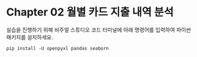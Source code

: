 # Chapter 02 월별 카드 지출 내역 분석

실습을 진행하기 위해 비주얼 스튜디오 코드 터미널에 아래 명령어를 입력하여 파이썬 패키지를 설치하세요.

```shell
pip install -U openpyxl pandas seaborn
```